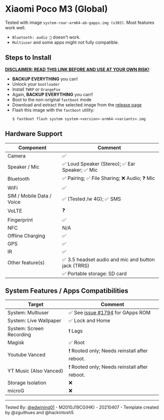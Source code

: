 # Xiaomi Poco M3 (Global)

Tested with image `system-roar-arm64-ab-gapps.img (v303)`. Most features work well.
- `Bluetooth: audio 🎵` doesn't work.
- `Multiuser` and some apps might not fully compatible.

## Steps to Install

[**DISCLAIMER: READ THIS LINK BEFORE AND USE AT YOUR OWN RISK!**](https://android.stackexchange.com/a/21054)

* **BACKUP EVERYTHING** you can!
* Unlock your `bootloader`
* Install `TWRP` or `OrangeFox`
* Again, **BACKUP EVERYTHING** you can!!
* Boot to the non-original `fastboot` mode
* Download and extract the selected image from the [release page](https://github.com/phhusson/treble_experimentations/releases)
* Flash this image with the `fastboot` utility:
    ```
    $ fastboot flash system system-<version>-arm64-<variants>.img
    ```

## Hardware Support

| Component                 | Comment                                                   |
|---------------------------|-----------------------------------------------------------|
| Camera                    | ✅                                                        |
| Speaker / Mic             | ✅ Loud Speaker (Stereo);  ✅ Ear Speaker; ✅ Mic          |
| Bluetooth                 | ✅ Pairing; ✅ File Sharing; ❌ Audio; ❓ Mic              |
| WiFi                      | ✅                                                        |
| SIM / Mobile Data / Voice | ✅ (Tested /w 4G); ✅ SMS                                 |
| VoLTE                     | ❓                                                        |
| Fingerprint               | ✅                                                        |
| NFC                       | N/A                                                       |
| Offline Charging          | ✅                                                        |
| GPS                       | ✅                                                        |
| IR                        | ✅                                                        |
| Other feature(s)          | ✅ 3.5 headset audio and mic and button jack (TRRS)       |
|                           | ✅ Portable storage: SD card                              |

## System Features / Apps Compatibilities

| Target                    | Comment                                                   |
|---------------------------|-----------------------------------------------------------|
| System: Multiuser         | ✅ See [issue #1794](https://github.com/phhusson/treble_experimentations/issues/1794) for GApps ROM |
| System: Live Wallpaper    | ✅ Lock and Home                                          |
| System: Screen Recording  | ❗️ Lags                                                   |
| Magisk                    | ✅ Root                                                   |
| Youtube Vanced            | ❗️ Rooted only; Needs reinstall after reboot.             |
| YT Music (Also Vanced)    | ❗️ Rooted only; Needs reinstall after reboot.             |
| Storage Isolation         | ❌                                                        |
| microG                    | ❌                                                        |

---
Tested By: [@edwining01](https://github.com/edwining01) - M2010J19CG(HK) - 20210407 - Template created by @zguithues and @hackintosh5